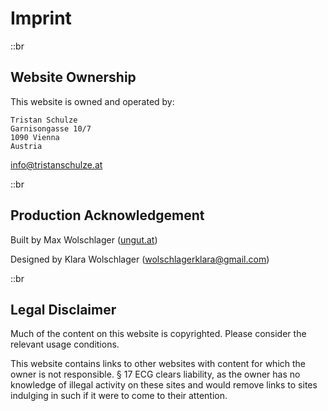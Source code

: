 # Imprint

::br

## Website Ownership

This website is owned and operated by:

```
Tristan Schulze
Garnisongasse 10/7
1090 Vienna
Austria
```

info@tristanschulze.at

::br

## Production Acknowledgement

Built by Max Wolschlager ([ungut.at](ungut.at))

Designed by Klara Wolschlager (wolschlagerklara@gmail.com) 

::br

## Legal Disclaimer

Much of the content on this website is copyrighted. Please consider the relevant usage conditions.

This website contains links to other websites with content for which the owner is not responsible. § 17 ECG clears liability, as the owner has no knowledge of illegal activity on these sites and would remove links to sites indulging in such if it were to come to their attention.
